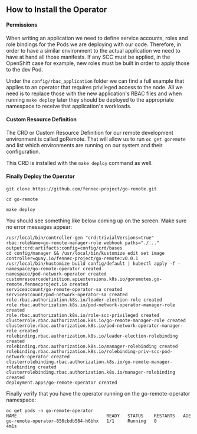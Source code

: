 ## How to Install the Operator

#### Permissions

When writing an application we need to define service accounts, roles and role bindings for the Pods we are deploying with our code. Therefore, in order to have a similar environment to the actual application we need to have at hand all those manifests. If any SCC must be applied, in the OpenShift case for example, new roles must be built in order to apply those to the dev Pod.

Under the `config/rbac_application` folder we can find a full example that applies to an operator that requires privileged access to the node. All we need is to replace those with the new application's RBAC files and when running `make deploy` later they should be deployed to the appropriate namespace to receive that application's workloads.

#### Custom Resource Definition

The CRD or Custom Resource Definition for our remote development environment is called goRemote. That will allow us to run `oc get goremote` and list which environments are running on our system and their configuration.

This CRD is installed with the `make deploy` command as well.

#### Finally Deploy the Operator

`git clone https://github.com/fennec-project/go-remote.git`

`cd go-remote`

`make deploy`

You should see something like below coming up on the screen. Make sure no error messages appear:

```
/usr/local/bin/controller-gen "crd:trivialVersions=true" rbac:roleName=go-remote-manager-role webhook paths="./..." output:crd:artifacts:config=config/crd/bases
cd config/manager && /usr/local/bin/kustomize edit set image controller=quay.io/fennec-project/go-remote:v0.0.1
/usr/local/bin/kustomize build config/default | kubectl apply -f -
namespace/go-remote-operator created
namespace/pod-network-operator created
customresourcedefinition.apiextensions.k8s.io/goremotes.go-remote.fennecproject.io created
serviceaccount/go-remote-operator-sa created
serviceaccount/pod-network-operator-sa created
role.rbac.authorization.k8s.io/leader-election-role created
role.rbac.authorization.k8s.io/pod-network-operator-manager-role created
role.rbac.authorization.k8s.io/role-scc-privileged created
clusterrole.rbac.authorization.k8s.io/go-remote-manager-role created
clusterrole.rbac.authorization.k8s.io/pod-network-operator-manager-role created
rolebinding.rbac.authorization.k8s.io/leader-election-rolebinding created
rolebinding.rbac.authorization.k8s.io/manager-rolebinding created
rolebinding.rbac.authorization.k8s.io/rolebinding-priv-scc-pod-network-operator created
clusterrolebinding.rbac.authorization.k8s.io/go-remote-manager-rolebinding created
clusterrolebinding.rbac.authorization.k8s.io/manager-rolebinding created
deployment.apps/go-remote-operator created
```

Finally verify that you have the operator running on the go-remote-operator namespace:

```
oc get pods -n go-remote-operator
NAME                                  READY   STATUS    RESTARTS   AGE
go-remote-operator-856cbdb584-h6bhx   1/1     Running   0          4m1s
```